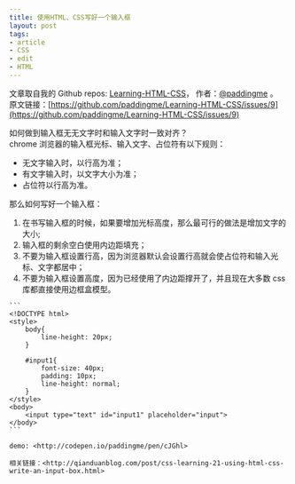 ```yaml
---
title: 使用HTML、CSS写好一个输入框
layout: post
tags:
- article
- CSS
- edit
- HTML
---
```



 文章取自我的 Github  repos: [Learning-HTML-CSS](https://github.com/paddingme/Learning-HTML-CSS)， 作者：[@paddingme](http://padding.me/about.html) 。  
原文链接：[https://github.com/paddingme/Learning-HTML-CSS/issues/9](https://github.com/paddingme/Learning-HTML-CSS/issues/9)



  如何做到输入框无无文字时和输入文字时一致对齐？  
  chrome 浏览器的输入框光标、输入文字、占位符有以下规则：
  - 无文字输入时，以行高为准；
  - 有文字输入时，以文字大小为准；
  - 占位符以行高为准。

  那么如何写好一个输入框：
  1. 在书写输入框的时候，如果要增加光标高度，那么最可行的做法是增加文字的大小;
  2. 输入框的剩余空白使用内边距填充；
  3. 不要为输入框设置行高，因为浏览器默认会设置行高就会使占位符和输入光标、文字都居中；
  4. 不要为输入框设置高度，因为已经使用了内边距撑开了，并且现在大多数 css 库都直接使用边框盒模型。

    ```
    <!DOCTYPE html>
    <style>
        body{
            line-height: 20px;
        }

        #input1{
            font-size: 40px;
            padding: 10px;
            line-height: normal;
        }
    </style>
    <body>
        <input type="text" id="input1" placeholder="input">
    </body>
    ```

    demo: <http://codepen.io/paddingme/pen/cJGhl>

    相关链接：<http://qianduanblog.com/post/css-learning-21-using-html-css-write-an-input-box.html>